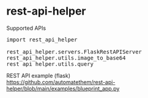 # rest-api-helper

Supported APIs  
<pre>
import rest_api_helper

rest_api_helper.servers.FlaskRestAPIServer
rest_api_helper.utils.image_to_base64
rest_api_helper.utils.query
</pre>

REST API example (flask)  
https://github.com/automatethem/rest-api-helper/blob/main/examples/blueprint_app.py

